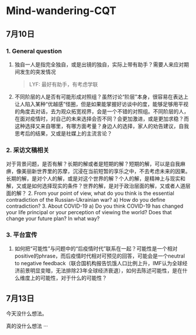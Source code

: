 # Mind-wandering-CQT

## 7月10日

### 1. General question

1. 独自一人是指完全独自，或是出镜的独自，实际上带有助手？需要人来应对期间发生的突发情况

   > LYF: 最好有助手，有考虑学联

2. 不同阶层的人是否有可能形成对照组？虽然讨论“阶层”本身，很容易在表达上让人陷入某种“优越感”怪圈，但是如果能掌握好访谈中的度，能够足够用平视的角度去对话，去为观众拓宽视界，会是一个不错的对照组。不同阶层的人，在面对疫情时，对自己的未来选择会否不同？会更加激进，或是更加求稳？而这种选择又来自哪里，有哪方面考量？身边人的选择，家人的劝告建议，自我思考后的结果，又或是社媒上的主流言论？

### 2. 采访文稿相关

对于背景问题，是否有解？长期的解或者是短期的解？短期的解，可以是自我麻痹，像美丽新世界里的苏摩，沉浸在当前短暂的享乐之中，不去考虑未来的因果。长期的解，是对个人的解，或是对这个世界的解？个人的解，是精神上与现实和解，又或是如何选择现实的条件？世界的解，是对于政治层面的解，又或者人道层面的解？
2. From your point of view, what do you think is the essential contradiction of the Russian-Ukrainian war? 
a) How do you define contradiction? 
3. About COVID-19
a) Do you think COVID-19 has changed your life principal or your perception of viewing the world? Does that change your future plan? In what way?  

### 3. 平台宣传

1. 如何把“可能性”与问题中的“后疫情时代”联系在一起？可能性是一个相对positive的phrase，而后疫情时代相对可预见的回答，可能会是一个neutral to negative feedback（联合国机构报告饥饿人口比例上升，IMF认为全球经济前景明显变暗，无法排除23年全球经济衰退），如何去陈述可能性，是在什么维度上的可能性，对于什么的可能性？

## 7月13日

今天没什么想法。


真的没什么想法
···
